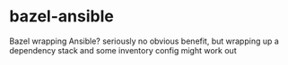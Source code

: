 # bazel-ansible
Bazel wrapping Ansible?  seriously no obvious benefit, but wrapping up a dependency stack and some inventory config might work out
